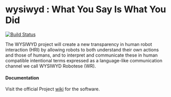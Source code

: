 wysiwyd : What You Say Is What You Did
=======
[![Build Status](https://travis-ci.org/robotology/wysiwyd.png?branch=master)](https://travis-ci.org/robotology/wysiwyd)

The WYSIWYD project will create a new transparency in human robot interaction (HRI) by allowing robots to both understand their own actions and those of humans, and to interpret and communicate these in human compatible intentional terms expressed as a language-like communication channel we call WYSIWYD Robotese (WR).

#### Documentation
Visit the official Project [wiki](http://wiki.icub.org/wysiwyd/dox/html/index.html) for the software.
